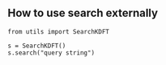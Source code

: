 How to use search externally
----------------------------
```
from utils import SearchKDFT

s = SearchKDFT()
s.search("query string")
```

